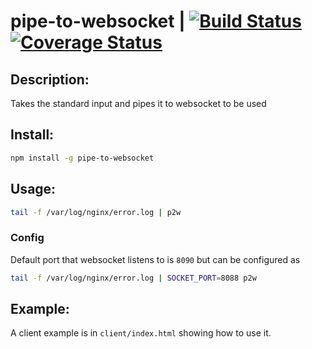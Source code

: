 # pipe-to-websocket | [![Build Status](https://travis-ci.org/shri3k/pipe-to-websocket.svg?branch=master)](https://travis-ci.org/shri3k/pipe-to-websocket) [![Coverage Status](https://coveralls.io/repos/github/shri3k/pipe-to-websocket/badge.svg?branch=master)](https://coveralls.io/github/shri3k/pipe-to-websocket?branch=master)

## Description:
Takes the standard input and pipes it to websocket to be used

## Install:
```sh
npm install -g pipe-to-websocket
```

## Usage: 
```sh
tail -f /var/log/nginx/error.log | p2w
```

### Config
Default port that websocket listens to is `8090` but can be configured as 

```sh
tail -f /var/log/nginx/error.log | SOCKET_PORT=8088 p2w
```


## Example:
A client example is in `client/index.html` showing how to use it.
